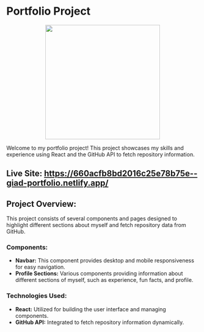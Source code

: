 # Portfolio Project

<div id="header" align="center">
  <img src="https://media.giphy.com/media/v1.Y2lkPTc5MGI3NjExOGJ3cHJuOWU5eHZ2MjdkOHRiMXllZGZxYnNnMjQ5emZleHB1aTFieSZlcD12MV9pbnRlcm5hbF9naWZfYnlfaWQmY3Q9Zw/ROlbnsc7aCIL6Icq6h/giphy.gif" width="300"/>
</div>

Welcome to my portfolio project! This project showcases my skills and experience using React and the GitHub API to fetch repository information.

## Live Site: https://660acfb8bd2016c25e78b75e--giad-portfolio.netlify.app/
## Project Overview:
This project consists of several components and pages designed to highlight different sections about myself and fetch repository data from GitHub.

### Components:

- **Navbar:** This component provides desktop and mobile responsiveness for easy navigation.
- **Profile Sections:** Various components providing information about different sections of myself, such as experience, fun facts, and profile.

### Technologies Used:
- **React:** Utilized for building the user interface and managing components.
- **GitHub API:** Integrated to fetch repository information dynamically.
